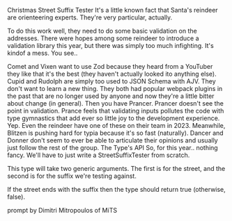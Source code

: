 Christmas Street Suffix Tester
It's a little known fact that Santa's reindeer are orienteering experts. They're very particular, actually.

To do this work well, they need to do some basic validation on the addresses. There were hopes among some reindeer to introduce a validation library this year, but there was simply too much infighting. It's kindof a mess. You see..

Comet and Vixen want to use Zod because they heard from a YouTuber they like that it's the best (they haven't actually looked ito anything else).
Cupid and Rudolph are simply too used to JSON Schema with AJV. They don't want to learn a new thing. They both had popular webpack plugins in the past that are no longer used by anyone and now they're a little bitter about change (in general).
Then you have Prancer. Prancer doesn't see the point in validation. Prance feels that validating inputs pollutes the code with type gymnastics that add ever so little joy to the development experience. Yep. Even the reindeer have one of these on their team in 2023.
Meanwhile, Blitzen is pushing hard for typia because it's so fast (naturally).
Dancer and Donner don't seem to ever be able to articulate their opinions and usually just follow the rest of the group.
The Type's API
So, for this year.. nothing fancy. We'll have to just write a StreetSuffixTester from scratch.

This type will take two generic arguments. The first is for the street, and the second is for the suffix we're testing against.

If the street ends with the suffix then the type should return true (otherwise, false).

prompt by Dimitri Mitropoulos of MiTS
